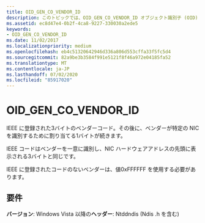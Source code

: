 ```yaml
---
title: OID_GEN_CO_VENDOR_ID
description: このトピックでは、OID_GEN_CO_VENDOR_ID オブジェクト識別子 (OID) について説明します。
ms.assetid: ec8d47e4-0b2f-4ca8-9227-330030a2ede5
keywords:
- OID_GEN_CO_VENDOR_ID
ms.date: 11/02/2017
ms.localizationpriority: medium
ms.openlocfilehash: eb4c51320642946d336a806d553cffa33f5fc5d4
ms.sourcegitcommit: 82a9be3b3584f991e5121f8f46a972e04185fa52
ms.translationtype: MT
ms.contentlocale: ja-JP
ms.lasthandoff: 07/02/2020
ms.locfileid: "85917020"
---
```

# <a name="oid_gen_co_vendor_id"></a>OID_GEN_CO_VENDOR_ID

IEEE に登録された3バイトのベンダーコード。その後に、ベンダーが特定の NIC を識別するために割り当てる1バイトが続きます。

IEEE コードはベンダーを一意に識別し、NIC ハードウェアアドレスの先頭に表示される3バイトと同じです。

IEEE に登録されたコードのないベンダーは、値0xFFFFFF を使用する必要があります。

## <a name="requirements"></a>要件

**バージョン**: Windows Vista 以降の**ヘッダー**: Ntddndis (Ndis .h を含む)

